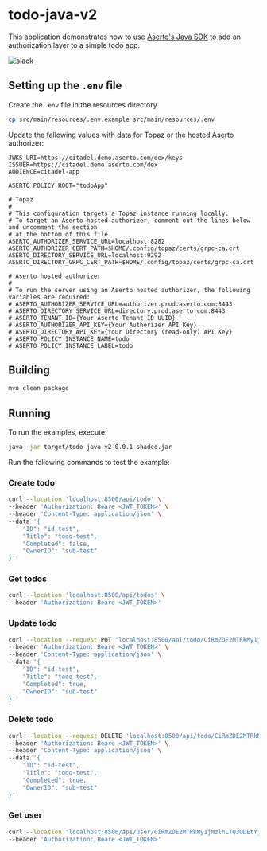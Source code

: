 # todo-java-v2
This application demonstrates how to use [Aserto's Java SDK](https://github.com/aserto-dev/aserto-java) to add an authorization layer to a simple todo app.

[![slack](https://img.shields.io/badge/slack-Aserto%20Community-brightgreen)](https://asertocommunity.slack.com)

## Setting up the `.env` file
Create the `.env` file in the resources directory
```bash
cp src/main/resources/.env.example src/main/resources/.env
```

Update the fallowing values with data for Topaz or the hosted Aserto authorizer:
```
JWKS_URI=https://citadel.demo.aserto.com/dex/keys
ISSUER=https://citadel.demo.aserto.com/dex
AUDIENCE=citadel-app

ASERTO_POLICY_ROOT="todoApp"

# Topaz
#
# This configuration targets a Topaz instance running locally.
# To target an Aserto hosted authorizer, comment out the lines below and uncomment the section
# at the bottom of this file.
ASERTO_AUTHORIZER_SERVICE_URL=localhost:8282
ASERTO_AUTHORIZER_CERT_PATH=$HOME/.config/topaz/certs/grpc-ca.crt
ASERTO_DIRECTORY_SERVICE_URL=localhost:9292
ASERTO_DIRECTORY_GRPC_CERT_PATH=$HOME/.config/topaz/certs/grpc-ca.crt

# Aserto hosted authorizer
#
# To run the server using an Aserto hosted authorizer, the following variables are required:
# ASERTO_AUTHORIZER_SERVICE_URL=authorizer.prod.aserto.com:8443
# ASERTO_DIRECTORY_SERVICE_URL=directory.prod.aserto.com:8443
# ASERTO_TENANT_ID={Your Aserto Tenant ID UUID}
# ASERTO_AUTHORIZER_API_KEY={Your Authorizer API Key}
# ASERTO_DIRECTORY_API_KEY={Your Directory (read-only) API Key}
# ASERTO_POLICY_INSTANCE_NAME=todo
# ASERTO_POLICY_INSTANCE_LABEL=todo
```

## Building

```bash
mvn clean package
```

## Running

To run the examples, execute:

```bash
java -jar target/todo-java-v2-0.0.1-shaded.jar
```

Run the fallowing commands to test the example:

### Create todo
```bash
curl --location 'localhost:8500/api/todo' \
--header 'Authorization: Beare <JWT_TOKEN>' \
--header 'Content-Type: application/json' \
--data '{
    "ID": "id-test",
    "Title": "todo-test",
    "Completed": false,
    "OwnerID": "sub-test"
}'
```

### Get todos
```bash
curl --location 'localhost:8500/api/todos' \
--header 'Authorization: Beare <JWT_TOKEN>'
```

### Update todo
```bash
curl --location --request PUT 'localhost:8500/api/todo/CiRmZDE2MTRkMy1jMzlhLTQ3ODEtYjdiZC04Yjk2ZjVhNTEwMGQSBWxvY2Fs' \
--header 'Authorization: Beare <JWT_TOKEN>' \
--header 'Content-Type: application/json' \
--data '{
    "ID": "id-test",
    "Title": "todo-test",
    "Completed": true,
    "OwnerID": "sub-test"
}'
```

### Delete todo
```bash
curl --location --request DELETE 'localhost:8500/api/todo/CiRmZDE2MTRkMy1jMzlhLTQ3ODEtYjdiZC04Yjk2ZjVhNTEwMGQSBWxvY2Fs' \
--header 'Authorization: Beare <JWT_TOKEN>' \
--header 'Content-Type: application/json' \
--data '{
    "ID": "id-test",
    "Title": "todo-test",
    "Completed": true,
    "OwnerID": "sub-test"
}'
```

### Get user
```bash
curl --location 'localhost:8500/api/user/CiRmZDE2MTRkMy1jMzlhLTQ3ODEtYjdiZC04Yjk2ZjVhNTEwMGQSBWxvY2Fs' \
--header 'Authorization: Beare <JWT_TOKEN>'
```
